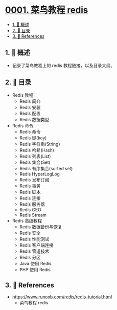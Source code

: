 # [0001. 菜鸟教程 redis](https://github.com/tnotesjs/TNotes.redis/tree/main/notes/0001.%20%E8%8F%9C%E9%B8%9F%E6%95%99%E7%A8%8B%20redis)

<!-- region:toc -->

- [1. 📝 概述](#1--概述)
- [2. 📒 目录](#2--目录)
- [3. 🔗 References](#3--references)

<!-- endregion:toc -->

## 1. 📝 概述

- 记录了菜鸟教程上的 redis 教程链接，以及目录大纲。

## 2. 📒 目录

- Redis 教程
  - Redis 简介
  - Redis 安装
  - Redis 配置
  - Redis 数据类型
- Redis 命令
  - Redis 命令
  - Redis 键(key)
  - Redis 字符串(String)
  - Redis 哈希(Hash)
  - Redis 列表(List)
  - Redis 集合(Set)
  - Redis 有序集合(sorted set)
  - Redis HyperLogLog
  - Redis 发布订阅
  - Redis 事务
  - Redis 脚本
  - Redis 连接
  - Redis 服务器
  - Redis GEO
  - Redis Stream
- Redis 高级教程
  - Redis 数据备份与恢复
  - Redis 安全
  - Redis 性能测试
  - Redis 客户端连接
  - Redis 管道技术
  - Redis 分区
  - Java 使用 Redis
  - PHP 使用 Redis

## 3. 🔗 References

- https://www.runoob.com/redis/redis-tutorial.html
  - 菜鸟教程 redis
